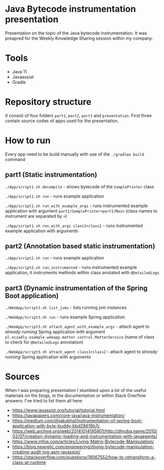 # Java Bytecode instrumentation presentation
Presentation on the topic of the Java bytecode instrumentation. It was preapred for the Weekly Knowledge Sharing session within my company.

# Tools

* Java 11
* Javaassist
* Gradle

# Repository structure

It consist of four folders `part1`, `part2`, `part3` and `presentation`. First three contain source codes of apps used for the presentation.

# How to run

Every app need to be build manually with use of the `./gradlew build` command

## part1 (Static instrumentation)

`./App/script1.sh decompile` - shows bytecode of the `SamplePrinter` class

`./App/script1.sh run` - runs example application

`./App/script1.sh run_with_example_args` - runs instrumented example application with argument `part1/SamplePrinter+part1/Main` (class names to instrument are separated by `+`)

`./App/script1.sh run_with_args class1+class2` - runs instrumented example application with arguments

## part2 (Annotation based static instrumentation)

`./App/script2.sh run` - runs example application

`./App/script2.sh run_instrumented` - runs instrumented example application, it instruments methods within class anotated with `@DetailedLogs`


## part3 (Dynamic instrumentation of the Spring Boot application)


`./WebApp/script3.sh list_jvms` - lists running jvm instances

`./WebApp/script3.sh run` - runs example Spring application

`./WebApp/script3.sh attach_agent_with_example_args` - attach agent to *already running* Spring application with argument `pl.oczadly.example.webapp.matter.control.MatterService` (name of class to check for `@DetailedLogs` annotation)

`./WebApp/script3.sh attach_agent class1+class2` - attach agent to *already running* Spring application with arguments


# Sources
When I was preparing presentation I stumbled upon a lot of the useful materials on the blogs, in the documentation or within Stack Overflow answers. I've tried to list them all here:

* https://www.javassist.org/tutorial/tutorial.html
* https://javapapers.com/core-java/java-instrumentation/
* https://medium.com/@jakubhal/instrumentation-of-spring-boot-application-with-byte-buddy-bbd28619b7c
* https://web.archive.org/web/20141014195801/http://dhruba.name/2010/02/07/creation-dynamic-loading-and-instrumentation-with-javaagents/
* https://www.infoq.com/articles/Living-Matrix-Bytecode-Manipulation/
* https://blog.newrelic.com/engineering/diving-bytecode-manipulation-creating-audit-log-asm-javassist/
* https://stackoverflow.com/questions/18567552/how-to-retransform-a-class-at-runtime
